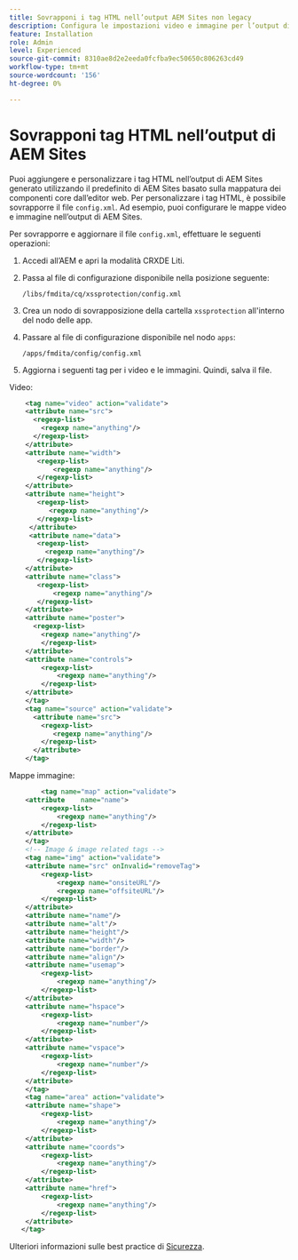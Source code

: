 ```yaml
---
title: Sovrapponi i tag HTML nell’output AEM Sites non legacy
description: Configura le impostazioni video e immagine per l’output di AEM Sites in base alla mappatura dei componenti core
feature: Installation
role: Admin
level: Experienced
source-git-commit: 8310ae8d2e2eeda0fcfba9ec50650c806263cd49
workflow-type: tm+mt
source-wordcount: '156'
ht-degree: 0%

---
```



# Sovrapponi tag HTML nell’output di AEM Sites

Puoi aggiungere e personalizzare i tag HTML nell’output di AEM Sites generato utilizzando il predefinito di AEM Sites basato sulla mappatura dei componenti core dall’editor web. Per personalizzare i tag HTML, è possibile sovrapporre il file `config.xml`. Ad esempio, puoi configurare le mappe video e immagine nell’output di AEM Sites.

Per sovrapporre e aggiornare il file `config.xml`, effettuare le seguenti operazioni:

1. Accedi all’AEM e apri la modalità CRXDE Liti.

1. Passa al file di configurazione disponibile nella posizione seguente:

   `/libs/fmdita/cq/xssprotection/config.xml`

1. Crea un nodo di sovrapposizione della cartella `xssprotection` all&#39;interno del nodo delle app.

1. Passare al file di configurazione disponibile nel nodo `apps`:

   `/apps/fmdita/config/config.xml`

1. Aggiorna i seguenti tag per i video e le immagini. Quindi, salva il file.

Video:

```XML
    <tag name="video" action="validate">
   	<attribute name="src">
      <regexp-list>
        <regexp name="anything"/>
      </regexp-list>
    </attribute>
    <attribute name="width">
       <regexp-list>
           <regexp name="anything"/>
       </regexp-list>
    </attribute>
    <attribute name="height">
       <regexp-list>
          <regexp name="anything"/>
       </regexp-list>
     </attribute>
     <attribute name="data">
       <regexp-list>
         <regexp name="anything"/>
       </regexp-list>
    </attribute>
    <attribute name="class">
       <regexp-list>
           <regexp name="anything"/>
       </regexp-list>
    </attribute>
    <attribute name="poster">
      <regexp-list>
        <regexp name="anything"/>
        </regexp-list>
    </attribute>
    <attribute name="controls">
        <regexp-list>
            <regexp name="anything"/>
        </regexp-list>
    </attribute>
    </tag>
    <tag name="source" action="validate">
      <attribute name="src">
        <regexp-list>
           <regexp name="anything"/>
        </regexp-list>
      </attribute>
    </tag>
```

Mappe immagine:

```XML
    	<tag name="map" action="validate">
	<attribute    name="name">
		<regexp-list>
			<regexp name="anything"/>
		</regexp-list>
	</attribute>
    </tag>
    <!-- Image & image related tags -->
    <tag name="img" action="validate">
	<attribute name="src" onInvalid="removeTag">
		<regexp-list>
			<regexp name="onsiteURL"/>
			<regexp name="offsiteURL"/>
		</regexp-list>
	</attribute>
	<attribute name="name"/>
	<attribute name="alt"/>
	<attribute name="height"/>
	<attribute name="width"/>
	<attribute name="border"/>
	<attribute name="align"/>
	<attribute name="usemap">
		<regexp-list>
			<regexp name="anything"/>
		</regexp-list>
	</attribute>
	<attribute name="hspace">
		<regexp-list>
			<regexp name="number"/>
		</regexp-list>
	</attribute>
	<attribute name="vspace">
		<regexp-list>
			<regexp name="number"/>
		</regexp-list>
	</attribute>
    </tag>
    <tag name="area" action="validate">
	<attribute name="shape">
		<regexp-list>
			<regexp name="anything"/>
		</regexp-list>
	</attribute>
	<attribute name="coords">
		<regexp-list>
			<regexp name="anything"/>
		</regexp-list>
	</attribute>
	<attribute name="href">
		<regexp-list>
			<regexp name="anything"/>
		</regexp-list>
	</attribute>
   </tag>
```




Ulteriori informazioni sulle best practice di [Sicurezza](https://experienceleague.adobe.com/it/docs/experience-manager-65/content/implementing/developing/introduction/security).